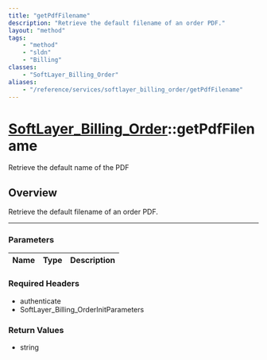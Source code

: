 ```yaml
---
title: "getPdfFilename"
description: "Retrieve the default filename of an order PDF."
layout: "method"
tags:
    - "method"
    - "sldn"
    - "Billing"
classes:
    - "SoftLayer_Billing_Order"
aliases:
    - "/reference/services/softlayer_billing_order/getPdfFilename"
---
```

# [SoftLayer_Billing_Order](/reference/services/SoftLayer_Billing_Order)::getPdfFilename


Retrieve the default name of the PDF


## Overview 
Retrieve the default filename of an order PDF. 

-----

### Parameters 
|Name | Type | Description |
| --- | --- | --- |


### Required Headers
* authenticate
* SoftLayer_Billing_OrderInitParameters


### Return Values
* string




